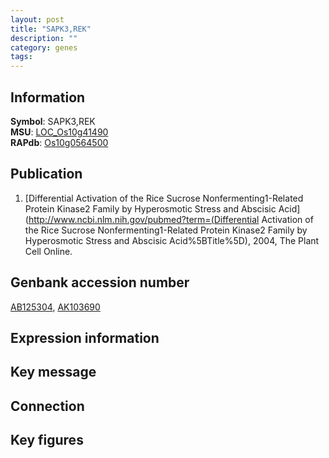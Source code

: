 ```yaml
---
layout: post
title: "SAPK3,REK"
description: ""
category: genes
tags: 
---
```


## Information
__Symbol__: SAPK3,REK  
__MSU__: [LOC_Os10g41490](http://rice.plantbiology.msu.edu/cgi-bin/ORF_infopage.cgi?orf=LOC_Os10g41490)  
__RAPdb__: [Os10g0564500](http://rapdb.dna.affrc.go.jp/viewer/gbrowse_details/irgsp1?name=Os10g0564500)  

## Publication
1. [Differential Activation of the Rice Sucrose Nonfermenting1-Related Protein Kinase2 Family by Hyperosmotic Stress and Abscisic Acid](http://www.ncbi.nlm.nih.gov/pubmed?term=(Differential Activation of the Rice Sucrose Nonfermenting1-Related Protein Kinase2 Family by Hyperosmotic Stress and Abscisic Acid%5BTitle%5D), 2004, The Plant Cell Online.

## Genbank accession number
[AB125304](http://www.ncbi.nlm.nih.gov/nuccore/AB125304), [AK103690](http://www.ncbi.nlm.nih.gov/nuccore/AK103690)

## Expression information

## Key message

## Connection

## Key figures


